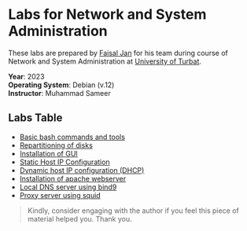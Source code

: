 # Labs for Network and System Administration
These labs are prepared by [Faisal Jan](https://twitter.com/justFaisaljan) for his team during course of Network and System Administration at [University of Turbat](https://uot.edu.pk/).

**Year**: 2023 \
**Operating System**: Debian (v.12) \
**Instructor**: Muhammad Sameer

## Labs Table
- [Basic bash commands and tools](/labs-doc/basic_bash_commands_and_tools.md)
- [Repartitioning of disks](/labs-doc/repartioning_of_disks.md)
- [Installation of GUI]()
- [Static Host IP Configuration]()
- [Dynamic host IP configuration (DHCP)]()
- [Installation of apache webserver]()
- [Local DNS server using bind9]()
- [Proxy server using squid]()


> Kindly, consider engaging with the author if you feel this piece of material helped you. Thank you.
